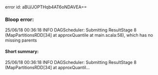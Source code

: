 error id: aBU/JOPTHqb4AT6oNDAVEA==
### Bloop error:

25/06/18 00:36:18 INFO DAGScheduler: Submitting ResultStage 8 (MapPartitionsRDD[34] at approxQuantile at main.scala:58), which has no missing parents
#### Short summary: 

25/06/18 00:36:18 INFO DAGScheduler: Submitting ResultStage 8 (MapPartitionsRDD[34] at approxQuantil...